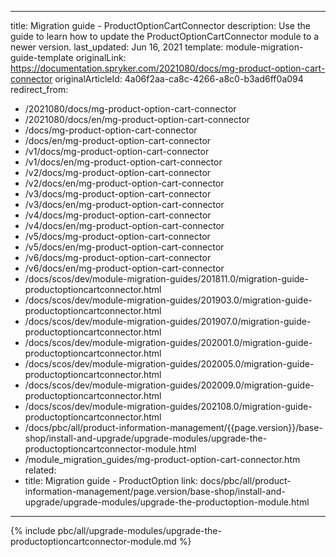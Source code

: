   
---
title: Migration guide - ProductOptionCartConnector
description: Use the guide to learn how to update the ProductOptionCartConnector module to a newer version.
last_updated: Jun 16, 2021
template: module-migration-guide-template
originalLink: https://documentation.spryker.com/2021080/docs/mg-product-option-cart-connector
originalArticleId: 4a06f2aa-ca8c-4266-a8c0-b3ad6ff0a094
redirect_from:
  - /2021080/docs/mg-product-option-cart-connector
  - /2021080/docs/en/mg-product-option-cart-connector
  - /docs/mg-product-option-cart-connector
  - /docs/en/mg-product-option-cart-connector
  - /v1/docs/mg-product-option-cart-connector
  - /v1/docs/en/mg-product-option-cart-connector
  - /v2/docs/mg-product-option-cart-connector
  - /v2/docs/en/mg-product-option-cart-connector
  - /v3/docs/mg-product-option-cart-connector
  - /v3/docs/en/mg-product-option-cart-connector
  - /v4/docs/mg-product-option-cart-connector
  - /v4/docs/en/mg-product-option-cart-connector
  - /v5/docs/mg-product-option-cart-connector
  - /v5/docs/en/mg-product-option-cart-connector
  - /v6/docs/mg-product-option-cart-connector
  - /v6/docs/en/mg-product-option-cart-connector
  - /docs/scos/dev/module-migration-guides/201811.0/migration-guide-productoptioncartconnector.html
  - /docs/scos/dev/module-migration-guides/201903.0/migration-guide-productoptioncartconnector.html
  - /docs/scos/dev/module-migration-guides/201907.0/migration-guide-productoptioncartconnector.html
  - /docs/scos/dev/module-migration-guides/202001.0/migration-guide-productoptioncartconnector.html
  - /docs/scos/dev/module-migration-guides/202005.0/migration-guide-productoptioncartconnector.html
  - /docs/scos/dev/module-migration-guides/202009.0/migration-guide-productoptioncartconnector.html
  - /docs/scos/dev/module-migration-guides/202108.0/migration-guide-productoptioncartconnector.html
  - /docs/pbc/all/product-information-management/{{page.version}}/base-shop/install-and-upgrade/upgrade-modules/upgrade-the-productoptioncartconnector-module.html
  - /module_migration_guides/mg-product-option-cart-connector.htm
related:
  - title: Migration guide - ProductOption
    link: docs/pbc/all/product-information-management/page.version/base-shop/install-and-upgrade/upgrade-modules/upgrade-the-productoption-module.html
---

{% include pbc/all/upgrade-modules/upgrade-the-productoptioncartconnector-module.md %} <!-- To edit, see /_includes/pbc/all/upgrade-modules/upgrade-the-productoptioncartconnector-module.md -->
